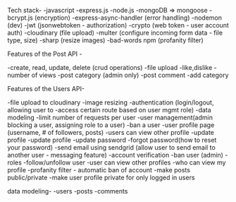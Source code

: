 
Tech stack-
-javascript
-express.js
-node.js
-mongoDB => mongoose
-bcrypt.js (encryption)
-express-async-handler (error handling)
-nodemon (dev)
-jwt (jsonwebtoken - authorization)
-crypto (web token  - user account auth)
-cloudinary (file upload)
-multer (configure incoming form data - file type, size)
-sharp (resize images)
-bad-words npm (profanity filter)

Features of the Post API -

-create, read, update, delete (crud operations)
-file upload
-like,dislike
-number of views
-post category (admin only)
-post comment 
-add category

Features of the Users API-

-file upload to cloudinary
-image resizing
-authentication (login/logout, allowing user to -access certain route based on user mgmt role)
-data modeling
-limit number of requests per user
-user management(admin blocking a user, assigning role to a user)
-ban a user
-user profile page (username, # of followers, posts)
-users can view other profile
-update profile
-update profile
-update password
-forgot password(how to reset your password)
-send email using sendgrid (allow user to send email to another user - messaging feature)
-account verification
-ban user (admin)
-roles
-follow/unfollow user
-user can view other profiles
-who can view my profile
-profanity filter - automatic ban of account
-make posts public/private
-make user profile private for only logged in users


data modeling- 
-users
-posts
-comments
